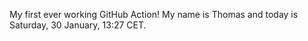 My first ever working GitHub Action!
My name is Thomas and today is Saturday, 30 January, 13:27 CET. 
